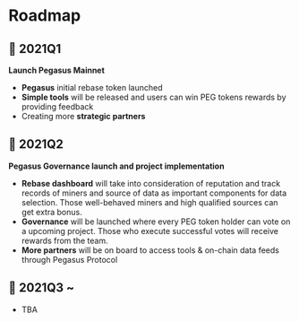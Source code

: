 # Roadmap

## 🚩 2021Q1 <a id="2021q1"></a>

**Launch Pegasus Mainnet**

* **Pegasus** initial rebase token launched
* **Simple tools** will be released and users can win PEG tokens rewards by providing feedback
* Creating more **strategic partners**

## 🚩 2021Q2 <a id="2021q2"></a>

**Pegasus Governance launch and project implementation**

* **Rebase dashboard** will take into consideration of reputation and track records of miners and source of data as important components for data selection. Those well-behaved miners and high qualified sources can get extra bonus.
* **Governance** will be launched where every PEG token holder can vote on a upcoming project. Those who execute successful votes will receive rewards from the team.
* **More partners** will be on board to access tools & on-chain data feeds through Pegasus Protocol

## 🚩 2021Q3 ~ <a id="2021q3"></a>

* TBA

